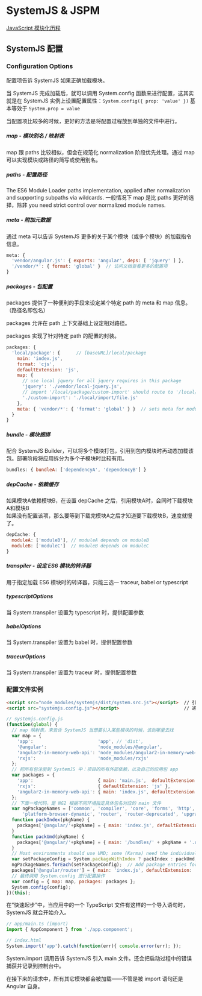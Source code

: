 # SystemJS & JSPM

[JavaScript 模块化历程](http://web.jobbole.com/83761/)

## SystemJS 配置

### Configuration Options

配置项告诉 SystemJS 如果正确加载模块。

当 SystemJS 完成加载后，就可以调用 System.config 函数来进行配置，这其实就是在 SystemJS 实例上设置配置属性：`System.config({ prop: 'value' })` 基本等效于 `System.prop = value`

当配置项比较多的时候，更好的方法是将配置过程放到单独的文件中进行。

##### map - 模块别名 / 映射表
map 跟 paths 比较相似，但会在规范化 normalization 阶段优先处理。通过 map 可以实现模块或路径的简写或使用别名。

##### paths - 配置路径
The ES6 Module Loader paths implementation, applied after normalization and supporting subpaths via wildcards.
一般情况下 map 是比 paths 更好的选择，除非 you need strict control over normalized module names.

##### meta - 附加元数据
通过 meta 可以告诉 SystemJS 更多的关于某个模块（或多个模块）的加载指令信息。

```js
meta: {
  'vendor/angular.js': { exports: 'angular', deps: [ 'jquery' ] },
  '/vendor/*': { format: 'global' }  // 访问文档查看更多的配置项
}
```

##### packages - 包配置

packages 提供了一种便利的手段来设定某个特定 path 的 meta 和 map 信息。（路径名即包名）

packages 允许在 path 上下文基础上设定相对路径。

packages 实现了针对特定 path 的配置的封装。

```js
packages: {
  'local/package': {      // [baseURL]/local/package
    main: 'index.js',
    format: 'cjs',
    defaultExtension: 'js',
    map: {
      // use local jquery for all jquery requires in this package
      'jquery': './vendor/local-jquery.js',
      // import '/local/package/custom-import' should route to '/local/package/local/import/file.js'
      './custom-import': './local/import/file.js'
    },
    meta: { 'vendor/*': { 'format': 'global' } }  // sets meta for modules within the package
  }
}
```

##### bundle - 模块捆绑
配合 SystemJS Builder，可以将多个模块打包，引用到包内模块时再动态加载该包。部署阶段将应用拆分为多个子模块时比较有用。

```js
bundles: { bundleA: ['dependencyA', 'dependencyB'] }
```

##### depCache - 依赖缓存
如果模块A依赖模块B，在设置 depCache 之后，引用模块A时，会同时下载模块A和模块B  
如果没有配置该项，那么要等到下载完模块A之后才知道要下载模块B，速度就慢了。

```js
depCache: {
  moduleA: ['moduleB'], // moduleA depends on moduleB
  moduleB: ['moduleC']  // moduleB depends on moduleC
}
```

##### transpiler - 设定 ES6 模块的转译器
用于指定加载 ES6 模块时的转译器，只能三选一 traceur, babel or typescript
##### typescriptOptions
当 System.transpiler 设置为 typescript 时，提供配置参数
##### babelOptions
当 System.transpiler 设置为 babel 时，提供配置参数
##### traceurOptions
当 System.transpiler 设置为 traceur 时，提供配置参数

### 配置文件实例

```html
<script src="node_modules/systemjs/dist/system.src.js"></script>  // 引入 SystemJS
<script src="systemjs.config.js"></script>                        // 通过单独 js 文件进行配置
```

```js
// systemjs.config.js
(function(global) {
  // map 映射表，来告诉 SystemJS 当想要引入某些模块的时候，该到哪里去找
  var map = {
    'app':                        'app', // 'dist',
    '@angular':                   'node_modules/@angular',
    'angular2-in-memory-web-api': 'node_modules/angular2-in-memory-web-api',
    'rxjs':                       'node_modules/rxjs'
  };
  // 把所有包注册到 SystemJS 中：项目的所有外部依赖，以及自己的应用包 app
  var packages = {
    'app':                        { main: 'main.js',  defaultExtension: 'js' },
    'rxjs':                       { defaultExtension: 'js' },
    'angular2-in-memory-web-api': { main: 'index.js', defaultExtension: 'js' }
  };
  // 下面一堆代码，是 NG2 根据不同环境指定具体包名对应的 main 文件
  var ngPackageNames = ['common', 'compiler', 'core', 'forms', 'http', 'platform-browser',
      'platform-browser-dynamic', 'router', 'router-deprecated', 'upgrade', ];
  function packIndex(pkgName) {
    packages['@angular/'+pkgName] = { main: 'index.js', defaultExtension: 'js' };
  }
  function packUmd(pkgName) {
    packages['@angular/'+pkgName] = { main: '/bundles/' + pkgName + '.umd.js', defaultExtension: 'js' };
  }
  // Most environments should use UMD; some (Karma) need the individual index files
  var setPackageConfig = System.packageWithIndex ? packIndex : packUmd;
  ngPackageNames.forEach(setPackageConfig);  // Add package entries for angular packages
  packages['@angular/router'] = { main: 'index.js', defaultExtension: 'js' };  // No umd for router yet
  // 最终调用 System.config 进行配置操作
  var config = { map: map, packages: packages };
  System.config(config);
})(this);
```

在“快速起步”中，当应用中的一个 TypeScript 文件有这样的一个导入语句时，SystemJS 就会开始介入。

```js
// app/main.ts (import)
import { AppComponent } from './app.component';
```
```js
// index.html
System.import('app').catch(function(err){ console.error(err); });
```

System.import 调用告诉 SystemJS 引入 main 文件。还会把启动过程中的错误捕获并记录到控制台中。

在接下来的请求中，所有其它模块都会被加载——不管是被 import 语句还是 Angular 自身。
